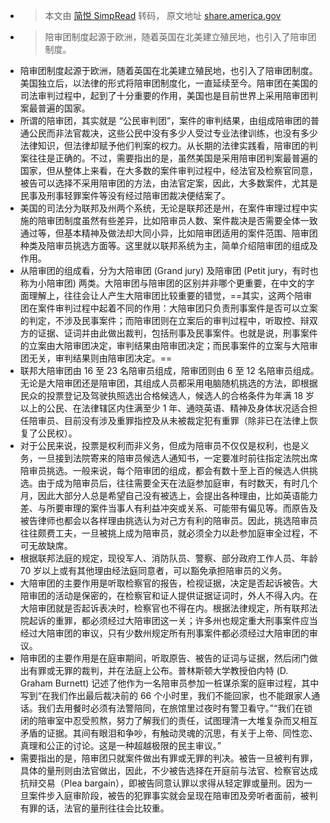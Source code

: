 - > 本文由 [简悦 SimpRead](http://ksria.com/simpread/) 转码， 原文地址 [share.america.gov](https://share.america.gov/zh-hans/juries/)
- > 陪审团制度起源于欧洲，随着英国在北美建立殖民地，也引入了陪审团制度。
- 陪审团制度起源于欧洲，随着英国在北美建立殖民地，也引入了陪审团制度。美国独立后，以法律的形式将陪审团制度化，一直延续至今。陪审团在美国的司法审判过程中，起到了十分重要的作用，美国也是目前世界上采用陪审团判案最普遍的国家。
- 所谓的陪审团，其实就是 “公民审判团”，案件的审判结果，由组成陪审团的普通公民而非法官裁决，这些公民中没有多少人受过专业法律训练，也没有多少法律知识，但法律却赋予他们判案的权力。从长期的法律实践看，陪审团的判案往往是正确的。不过，需要指出的是，虽然美国是采用陪审团判案最普遍的国家，但从整体上来看，在大多数的案件审判过程中，经法官及检察官同意，被告可以选择不采用陪审团的方法，由法官定案，因此，大多数案件，尤其是民事及刑事轻罪案件等没有经过陪审团裁决便结案了。
- 美国的司法分为联邦及州两个系统，无论是联邦还是州，在案件审理过程中实施的陪审团制度虽然有些差异，比如陪审员人数、案件裁决是否需要全体一致通过等，但基本精神及做法却大同小异，比如陪审团适用的案件范围、陪审团种类及陪审员挑选方面等。这里就以联邦系统为主，简单介绍陪审团的组成及作用。
- 从陪审团的组成看，分为大陪审团 (Grand jury) 及陪审团 (Petit jury，有时也称为小陪审团) 两类。大陪审团与陪审团的区别并非哪个更重要，在中文的字面理解上，往往会让人产生大陪审团比较重要的错觉，==其实，这两个陪审团在案件审判过程中起着不同的作用：大陪审团只负责刑事案件是否可以立案的判定，不涉及民事案件；而陪审团则在立案后的审判过程中，听取控、辩双方的证据、证词并由此做出裁判，包括刑事及民事案件。也就是说，刑事案件的立案由大陪审团决定，审判结果由陪审团决定；而民事案件的立案与大陪审团无关，审判结果则由陪审团决定。==
- 联邦大陪审团由 16 至 23 名陪审员组成，陪审团则由 6 至 12 名陪审员组成。无论是大陪审团还是陪审团，其组成人员都采用电脑随机挑选的方法，即根据民众的投票登记及驾驶执照选出合格候选人，候选人的合格条件为年满 18 岁以上的公民、在法律辖区内住满至少 1 年、通晓英语、精神及身体状况适合担任陪审员、目前没有涉及重罪指控及从未被裁定犯有重罪（除非已在法律上恢复了公民权）。
- 对于公民来说，投票是权利而非义务，但成为陪审员不仅仅是权利，也是义务，一旦接到法院寄来的陪审员候选人通知书，一定要准时前往指定法院出席陪审员挑选。一般来说，每个陪审团的组成，都会有数十至上百的候选人供挑选。由于成为陪审员后，往往需要全天在法庭参加庭审，有时数天，有时几个月，因此大部分人总是希望自己没有被选上，会提出各种理由，比如英语能力差、与所要审理的案件当事人有利益冲突或关系、可能带有偏见等。而原告及被告律师也都会以各样理由挑选认为对己方有利的陪审员。因此，挑选陪审员往往颇费工夫，一旦被挑上成为陪审员，就必须全力以赴参加庭审全过程，不可无故缺席。
- 根据联邦法庭的规定，现役军人、消防队员、警察、部分政府工作人员、年龄 70 岁以上或有其他理由经法庭同意者，可以豁免承担陪审员的义务。
- 大陪审团的主要作用是听取检察官的报告，检视证据，决定是否起诉被告。大陪审团的活动是保密的，在检察官和证人提供证据证词时，外人不得入内。在大陪审团就是否起诉表决时，检察官也不得在内。根据法律规定，所有联邦法院起诉的重罪，都必须经过大陪审团这一关；许多州也规定重大刑事案件应当经过大陪审团的审议，只有少数州规定所有刑事案件都必须经过大陪审团的审议。
- 陪审团的主要作用是在庭审期间，听取原告、被告的证词与证据，然后闭门做出有罪或无罪的裁判，并在法庭上公布。普林斯顿大学教授伯内特 (D. Graham Burnett) 记述了他作为一名陪审员参加一桩谋杀案的庭审过程，其中写到“在我们作出最后裁决前的 66 个小时里，我们不能回家，也不能跟家人通话。我们去用餐时必须有法警陪同，在旅馆里过夜时有警卫看守。”“我们在锁闭的陪审室中忍受煎熬，努力了解我们的责任，试图理清一大堆复杂而又相互矛盾的证据。其间有眼泪和争吵，有触动灵魂的沉思，有关于上帝、同性恋、真理和公正的讨论。这是一种超越极限的民主审议。”
- 需要指出的是，陪审团只就案件做出有罪或无罪的判决。被告一旦被判有罪，具体的量刑则由法官做出，因此，不少被告选择在开庭前与法官、检察官达成抗辩交易（Plea bargain），即被告同意认罪以求得从轻定罪或量刑。因为一旦案件步入庭审阶段，被告的犯罪事实就会呈现在陪审团及旁听者面前，被判有罪的话，法官的量刑往往会比较重。
